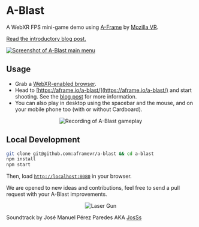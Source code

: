 # A-Blast

A WebXR FPS mini-game demo using [A-Frame](http://aframe.io) by [Mozilla VR](http://mozvr.com).

[Read the introductory blog post.](https://blog.mozvr.com/a-blast/)

[![Screenshot of A-Blast main menu](assets/readme/mainmenu2.png)](https://aframe.io/a-blast/)

## Usage

- Grab a [WebXR-enabled browser](https://immersiveweb.dev/).
- Head to [https://aframe.io/a-blast/](https://aframe.io/a-blast/) and start shooting. See the [blog post](https://blog.mozvr.com/a-blast/) for more information.
- You can also play in desktop using the spacebar and the mouse, and on your mobile phone too (with or without Cardboard).

<p align="center">
  <img src="assets/readme/a-blast-3s.gif" alt="Recording of A-Blast gameplay">
</p>

## Local Development

```bash
git clone git@github.com:aframevr/a-blast && cd a-blast
npm install
npm start
```

Then, load [`http://localhost:8080`](http://localhost:8080) in your browser.

We are opened to new ideas and contributions, feel free to send a pull request with your A-Blast improvements.

<p align="center">
  <img src="assets/readme/gun.png" alt="Laser Gun">
</p>

Soundtrack by José Manuel Pérez Paredes AKA [JosSs](https://soundcloud.com/josss-1/tracks)
